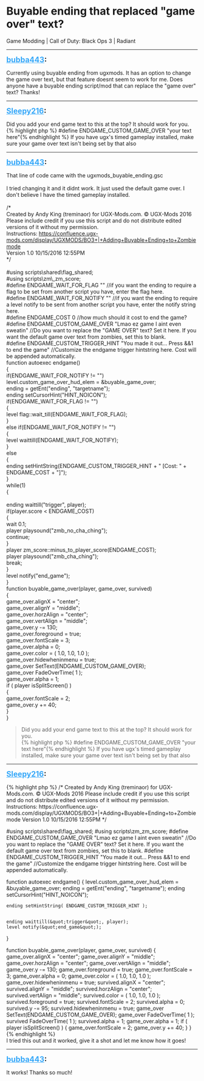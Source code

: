 # Buyable ending that replaced "game over" text?
Game Modding | Call of Duty: Black Ops 3 | Radiant

---
<strong style="font-size: 1.4em;"><span style="text-decoration: underline;text-decoration-color: #34a7f9;"><span style="color:#34a7f9;">bubba443</span></span>:</strong>

<p>Currently using buyable ending from ugxmods. It has an option to change the game over text, but that feature doesnt seem to work for me. Does anyone have a buyable ending script/mod that can replace the &quot;game over&quot; text? Thanks!</p>

---
<strong style="font-size: 1.4em;"><span style="text-decoration: underline;text-decoration-color: #34a7f9;"><span style="color:#34a7f9;">Sleepy216</span></span>:</strong>

<p>Did you add your end game text to this at the top? It should work for you.<br />{% highlight php %}
#define ENDGAME_CUSTOM_GAME_OVER    &quot;your text here&quot;{% endhighlight %}
If you have ugx&#39;s timed gameplay installed, make sure your game over text isn&#39;t being set by that also</p>

---
<strong style="font-size: 1.4em;"><span style="text-decoration: underline;text-decoration-color: #34a7f9;"><span style="color:#34a7f9;">bubba443</span></span>:</strong>

<p>That line of code came with the ugxmods_buyable_ending.gsc<br /><br />I tried changing it and it didnt work. It just used the default game over. I don&#39;t believe I have the timed gameplay installed.<br /><br />/*<br />    Created by Andy King (treminaor) for UGX-Mods.com. &#169; UGX-Mods 2016<br />    Please include credit if you use this script and do not distribute edited versions of it without my permission.<br />    Instructions: <a href="https://confluence.ugx-mods.com/display/UGXMODS/BO3+%7C+Adding+Buyable+Ending+to+Zombiemode">https://confluence.ugx-mods.com/display/UGXMODS/BO3+|+Adding+Buyable+Ending+to+Zombiemode</a><br />    Version 1.0 10/15/2016 12:55PM<br />*/<br /><br />#using scripts\shared\flag_shared;<br />#using scripts\zm\_zm_score;<br />#define ENDGAME_WAIT_FOR_FLAG           &quot;&quot; //if you want the ending to require a flag to be set from another script you have, enter the flag here.<br />#define ENDGAME_WAIT_FOR_NOTIFY         &quot;&quot; //if you want the ending to require a level notify to be sent from another script you have, enter the notify string here.<br />#define ENDGAME_COST                    0 //how much should it cost to end the game?<br />#define ENDGAME_CUSTOM_GAME_OVER        &quot;Lmao ez game I aint even sweatin&quot; //Do you want to replace the &quot;GAME OVER&quot; text? Set it here. If you want the default game over text from zombies, set this to blank.<br />#define ENDGAME_CUSTOM_TRIGGER_HINT     &quot;You made it out... Press &amp;&amp;1 to end the game&quot; //Customize the endgame trigger hintstring here. Cost will be appended automatically.<br />function autoexec endgame()<br />{<br />    if(ENDGAME_WAIT_FOR_NOTIFY != &quot;&quot;)<br />        level.custom_game_over_hud_elem = &amp;buyable_game_over;<br />    ending = getEnt(&quot;ending&quot;, &quot;targetname&quot;);<br />    ending setCursorHint(&quot;HINT_NOICON&quot;);<br />    if(ENDGAME_WAIT_FOR_FLAG != &quot;&quot;)<br />    {<br />        level flag::wait_till(ENDGAME_WAIT_FOR_FLAG);<br />    }<br />    else if(ENDGAME_WAIT_FOR_NOTIFY != &quot;&quot;)<br />    {<br />        level waittill(ENDGAME_WAIT_FOR_NOTIFY);<br />    }<br />    else<br />    {<br />        ending setHintString(ENDGAME_CUSTOM_TRIGGER_HINT + &quot; [Cost: &quot; + ENDGAME_COST + &quot;]&quot;);<br />    }<br />    while(1)<br />    {<br />     <br />        ending waittill(&quot;trigger&quot;, player);<br />        if(player.score &lt; ENDGAME_COST)<br />        {<br />            wait 0.1;<br />            player playsound(&quot;zmb_no_cha_ching&quot;);<br />            continue;<br />        }<br />        player zm_score::minus_to_player_score(ENDGAME_COST);<br />        player playsound(&quot;zmb_cha_ching&quot;);<br />        break;<br />    }<br />    level notify(&quot;end_game&quot;);<br />}<br />function buyable_game_over(player, game_over, survived)<br />{<br />    game_over.alignX = &quot;center&quot;;<br />    game_over.alignY = &quot;middle&quot;;<br />    game_over.horzAlign = &quot;center&quot;;<br />    game_over.vertAlign = &quot;middle&quot;;<br />    game_over.y -= 130;<br />    game_over.foreground = true;<br />    game_over.fontScale = 3;<br />    game_over.alpha = 0;<br />    game_over.color = ( 1.0, 1.0, 1.0 );<br />    game_over.hidewheninmenu = true;<br />    game_over SetText(ENDGAME_CUSTOM_GAME_OVER);<br />    game_over FadeOverTime( 1 );<br />    game_over.alpha = 1;<br />    if ( player isSplitScreen() )<br />    {<br />        game_over.fontScale = 2;<br />        game_over.y += 40;<br />    }<br />}<br /><blockquote>Did you add your end game text to this at the top? It should work for you.<br />{% highlight php %}
#define ENDGAME_CUSTOM_GAME_OVER    &quot;your text here&quot;{% endhighlight %}
If you have ugx&#39;s timed gameplay installed, make sure your game over text isn&#39;t being set by that also<br /></blockquote></p>

---
<strong style="font-size: 1.4em;"><span style="text-decoration: underline;text-decoration-color: #34a7f9;"><span style="color:#34a7f9;">Sleepy216</span></span>:</strong>

<p>{% highlight php %}
/*
Created by Andy King (treminaor) for UGX-Mods.com. &#169; UGX-Mods 2016
Please include credit if you use this script and do not distribute edited versions of it without my permission.
Instructions: https://confluence.ugx-mods.com/display/UGXMODS/BO3+|+Adding+Buyable+Ending+to+Zombiemode
Version 1.0 10/15/2016 12:55PM
*/

#using scripts\shared\flag_shared;
#using scripts\zm\_zm_score;
#define ENDGAME_CUSTOM_GAME_OVER &quot;Lmao ez game I aint even sweatin&quot; //Do you want to replace the &quot;GAME OVER&quot; text? Set it here. If you want the default game over text from zombies, set this to blank.
#define ENDGAME_CUSTOM_TRIGGER_HINT &quot;You made it out... Press &amp;&amp;1 to end the game&quot; //Customize the endgame trigger hintstring here. Cost will be appended automatically.

function autoexec endgame()
{
    level.custom_game_over_hud_elem = &amp;buyable_game_over;
    ending = getEnt(&quot;ending&quot;, &quot;targetname&quot;);
    ending setCursorHint(&quot;HINT_NOICON&quot;);

    ending setHintString( ENDGAME_CUSTOM_TRIGGER_HINT );


    ending waittill(&quot;trigger&quot;, player);
    level notify(&quot;end_game&quot;);
}

function buyable_game_over(player, game_over, survived)
{
    game_over.alignX = &quot;center&quot;;
    game_over.alignY = &quot;middle&quot;;
    game_over.horzAlign = &quot;center&quot;;
    game_over.vertAlign = &quot;middle&quot;;
    game_over.y -= 130;
    game_over.foreground = true;
    game_over.fontScale = 3;
    game_over.alpha = 0;
    game_over.color = ( 1.0, 1.0, 1.0 );
    game_over.hidewheninmenu = true;
    survived.alignX = &quot;center&quot;;
    survived.alignY = &quot;middle&quot;;
    survived.horzAlign = &quot;center&quot;;
    survived.vertAlign = &quot;middle&quot;;
    survived.color = ( 1.0, 1.0, 1.0 );
    survived.foreground = true;
    survived.fontScale = 2;
    survived.alpha = 0;
    survived.y -= 95;
    survived.hidewheninmenu = true;
    game_over SetText(ENDGAME_CUSTOM_GAME_OVER);
    game_over FadeOverTime( 1 );
    survived FadeOverTime( 1 );
    survived.alpha = 1;
    game_over.alpha = 1;
    if ( player isSplitScreen() )
    {
        game_over.fontScale = 2;
        game_over.y += 40;
    }
}{% endhighlight %}
<br />I tried this out and it worked, give it a shot and let me know how it goes!</p>

---
<strong style="font-size: 1.4em;"><span style="text-decoration: underline;text-decoration-color: #34a7f9;"><span style="color:#34a7f9;">bubba443</span></span>:</strong>

<p>It works! Thanks so much!</p>
